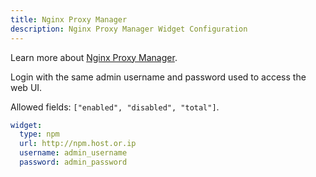 ```yaml
---
title: Nginx Proxy Manager
description: Nginx Proxy Manager Widget Configuration
---
```


Learn more about [Nginx Proxy Manager](https://nginxproxymanager.com/).

Login with the same admin username and password used to access the web UI.

Allowed fields: `["enabled", "disabled", "total"]`.

```yaml
widget:
  type: npm
  url: http://npm.host.or.ip
  username: admin_username
  password: admin_password
```
